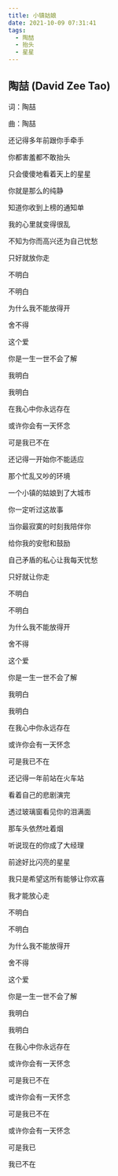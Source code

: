 ```yaml
---
title: 小镇姑娘
date: 2021-10-09 07:31:41
tags:
  - 陶喆
  - 抬头
  - 星星
---
```


## 陶喆 (David Zee Tao)

词：陶喆

曲：陶喆

还记得多年前跟你手牵手

你都害羞都不敢抬头

只会傻傻地看着天上的星星

你就是那么的纯静

知道你收到上榜的通知单

我的心里就变得很乱

不知为你而高兴还为自己忧愁

只好就放你走

不明白

不明白

为什么我不能放得开

舍不得

这个爱

你是一生一世不会了解

我明白

我明白

在我心中你永远存在

或许你会有一天怀念

可是我已不在

还记得一开始你不能适应

那个忙乱又吵的环境

一个小镇的姑娘到了大城市

你一定听过这故事

当你最寂寞的时刻我陪伴你

给你我的安慰和鼓励

自己矛盾的私心让我每天忧愁

只好就让你走

不明白

不明白

为什么我不能放得开

舍不得

这个爱

你是一生一世不会了解

我明白

我明白

在我心中你永远存在

或许你会有一天怀念

可是我已不在

还记得一年前站在火车站

看着自己的悲剧演完

透过玻璃窗看见你的泪满面

那车头依然吐着烟

听说现在的你成了大经理

前途好比闪亮的星星

我只是希望这所有能够让你欢喜

我才能放心走

不明白

不明白

为什么我不能放得开

舍不得

这个爱

你是一生一世不会了解

我明白

我明白

在我心中你永远存在

或许你会有一天怀念

可是我已不在

或许你会有一天怀念

可是我已不在

或许你会有一天怀念

可是我已

我已不在
